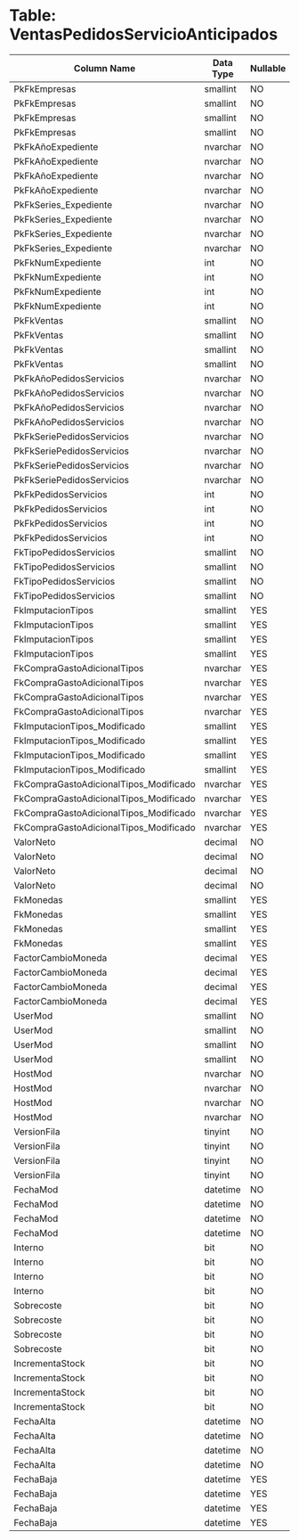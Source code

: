 # Table: VentasPedidosServicioAnticipados

| Column Name | Data Type | Nullable |
|-------------|-----------|----------|
| PkFkEmpresas | smallint | NO |
| PkFkEmpresas | smallint | NO |
| PkFkEmpresas | smallint | NO |
| PkFkEmpresas | smallint | NO |
| PkFkAñoExpediente | nvarchar | NO |
| PkFkAñoExpediente | nvarchar | NO |
| PkFkAñoExpediente | nvarchar | NO |
| PkFkAñoExpediente | nvarchar | NO |
| PkFkSeries_Expediente | nvarchar | NO |
| PkFkSeries_Expediente | nvarchar | NO |
| PkFkSeries_Expediente | nvarchar | NO |
| PkFkSeries_Expediente | nvarchar | NO |
| PkFkNumExpediente | int | NO |
| PkFkNumExpediente | int | NO |
| PkFkNumExpediente | int | NO |
| PkFkNumExpediente | int | NO |
| PkFkVentas | smallint | NO |
| PkFkVentas | smallint | NO |
| PkFkVentas | smallint | NO |
| PkFkVentas | smallint | NO |
| PkFkAñoPedidosServicios | nvarchar | NO |
| PkFkAñoPedidosServicios | nvarchar | NO |
| PkFkAñoPedidosServicios | nvarchar | NO |
| PkFkAñoPedidosServicios | nvarchar | NO |
| PkFkSeriePedidosServicios | nvarchar | NO |
| PkFkSeriePedidosServicios | nvarchar | NO |
| PkFkSeriePedidosServicios | nvarchar | NO |
| PkFkSeriePedidosServicios | nvarchar | NO |
| PkFkPedidosServicios | int | NO |
| PkFkPedidosServicios | int | NO |
| PkFkPedidosServicios | int | NO |
| PkFkPedidosServicios | int | NO |
| FkTipoPedidosServicios | smallint | NO |
| FkTipoPedidosServicios | smallint | NO |
| FkTipoPedidosServicios | smallint | NO |
| FkTipoPedidosServicios | smallint | NO |
| FkImputacionTipos | smallint | YES |
| FkImputacionTipos | smallint | YES |
| FkImputacionTipos | smallint | YES |
| FkImputacionTipos | smallint | YES |
| FkCompraGastoAdicionalTipos | nvarchar | YES |
| FkCompraGastoAdicionalTipos | nvarchar | YES |
| FkCompraGastoAdicionalTipos | nvarchar | YES |
| FkCompraGastoAdicionalTipos | nvarchar | YES |
| FkImputacionTipos_Modificado | smallint | YES |
| FkImputacionTipos_Modificado | smallint | YES |
| FkImputacionTipos_Modificado | smallint | YES |
| FkImputacionTipos_Modificado | smallint | YES |
| FkCompraGastoAdicionalTipos_Modificado | nvarchar | YES |
| FkCompraGastoAdicionalTipos_Modificado | nvarchar | YES |
| FkCompraGastoAdicionalTipos_Modificado | nvarchar | YES |
| FkCompraGastoAdicionalTipos_Modificado | nvarchar | YES |
| ValorNeto | decimal | NO |
| ValorNeto | decimal | NO |
| ValorNeto | decimal | NO |
| ValorNeto | decimal | NO |
| FkMonedas | smallint | YES |
| FkMonedas | smallint | YES |
| FkMonedas | smallint | YES |
| FkMonedas | smallint | YES |
| FactorCambioMoneda | decimal | YES |
| FactorCambioMoneda | decimal | YES |
| FactorCambioMoneda | decimal | YES |
| FactorCambioMoneda | decimal | YES |
| UserMod | smallint | NO |
| UserMod | smallint | NO |
| UserMod | smallint | NO |
| UserMod | smallint | NO |
| HostMod | nvarchar | NO |
| HostMod | nvarchar | NO |
| HostMod | nvarchar | NO |
| HostMod | nvarchar | NO |
| VersionFila | tinyint | NO |
| VersionFila | tinyint | NO |
| VersionFila | tinyint | NO |
| VersionFila | tinyint | NO |
| FechaMod | datetime | NO |
| FechaMod | datetime | NO |
| FechaMod | datetime | NO |
| FechaMod | datetime | NO |
| Interno | bit | NO |
| Interno | bit | NO |
| Interno | bit | NO |
| Interno | bit | NO |
| Sobrecoste | bit | NO |
| Sobrecoste | bit | NO |
| Sobrecoste | bit | NO |
| Sobrecoste | bit | NO |
| IncrementaStock | bit | NO |
| IncrementaStock | bit | NO |
| IncrementaStock | bit | NO |
| IncrementaStock | bit | NO |
| FechaAlta | datetime | NO |
| FechaAlta | datetime | NO |
| FechaAlta | datetime | NO |
| FechaAlta | datetime | NO |
| FechaBaja | datetime | YES |
| FechaBaja | datetime | YES |
| FechaBaja | datetime | YES |
| FechaBaja | datetime | YES |
